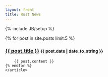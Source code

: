```yaml
---
layout: front
title: Rust News
---
```

{% include JB/setup %}

<section>
    {% for post in site.posts limit:5 %}
    <article>
        <div class="page-header">
            <h1>
                <a href="{{post.url}}">{{ post.title }}</a>
                <small>{{ post.date | date_to_string  }}</small>
            </h1>
        </div>

        {{ post.content }}
    {% endfor %}
    </article>
</section>
